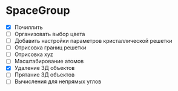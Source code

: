 # SpaceGroup
- [x] Почиллить
- [ ] Организовать выбор цвета
- [ ] Добавить настройки параметров кристаллической решетки
- [ ] Отрисовка границ решетки
- [ ] Отрисовка xyz
- [ ] Масштабирование атомов
- [x] Удаление 3Д объектов
- [ ] Прятание 3Д объектов
- [ ] Вычисления для непрямых углов

